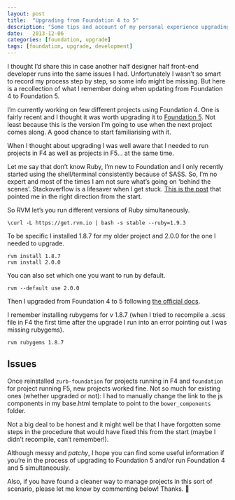 ```yaml
---
layout: post
title:  "Upgrading from Foundation 4 to 5"
description: "Some tips and account of my personal experience upgrading Foundation 4 to v. 5"
date:   2013-12-06
categories: [foundation, upgrade]
tags: [foundation, upgrade, development]
---
```


I thought I’d share this in case another half designer half front-end developer runs into the same issues I had.
Unfortunately I wasn’t so smart to record my process step by step, so some info might be missing. But here is a recollection of what I remember doing when updating from Foundation 4 to Foundation 5.

I’m currently working on few different projects using Foundation 4.
One is fairly recent and I thought it was worth upgrading it to [Foundation 5](//foundation.zurb.com/).
Not least because this is the version I’m going to use when the next project comes along. A good chance to start familiarising with it.

When I thought about upgrading I was well aware that I needed to run projects in F4 as well as projects in F5… at the same time.

Let me say that don’t know Ruby, I’m new to Foundation and I only recently started using the shell/terminal consistently because of SASS. So, I’m no expert and most of the times I am not sure what’s going on ‘behind the scenes’. Stackoverflow is a lifesaver when I get stuck. [This is the post](//stackoverflow.com/questions/5059196/how-to-update-my-version-of-ruby-from-terminal) that pointed me in the right direction from the start.

So RVM let’s you run different versions of Ruby simultaneously.

```
\curl -L https://get.rvm.io | bash -s stable --ruby=1.9.3
```

To be specific I installed 1.8.7 for my older project and 2.0.0 for the one I needed to upgrade.

```
rvm install 1.8.7
rvm install 2.0.0
```

You can also set which one you want to run by default.

```
rvm --default use 2.0.0
```

Then I upgraded from Foundation 4 to 5 following [the official docs](//foundation.zurb.com/docs/upgrading.html).

I remember installing rubygems for v 1.8.7 (when I tried to recompile a .scss file in F4 the first time after the upgrade I run into an error pointing out I was missing rubygems).

```
rvm rubygems 1.8.7
```

## Issues

Once reinstalled `zurb-foundation` for projects running in F4 and `foundation` for project running F5, new projects worked fine.
Not so much for existing ones (whether upgraded or not): I had to manually change the link to the js components in my base.html template to point to the `bower_components` folder.

Not a big deal to be honest and it might well be that I have forgotten some steps in the procedure that would have fixed this from the start (maybe I didn’t recompile, can’t remember!).

Although messy and _patchy_, I hope you can find some useful information if you’re in the process of upgrading to Foundation 5 and/or run Foundation 4 and 5 simultaneously.

Also, if you have found a cleaner way to manage projects in this sort of scenario, please let me know by commenting below! Thanks. 🙂